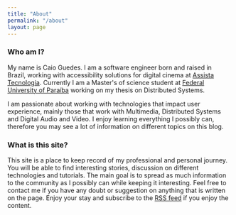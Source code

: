 ```yaml
---
title: "About"
permalink: "/about"
layout: page
---
```


### Who am I?

My name is Caio Guedes. I am a software engineer born and raised in Brazil, working with accessibility solutions for digital cinema at [Assista Tecnologia](http://www.assistatecnologia.com.br/). Currently I am a Master's of science student at [Federal University of Paraíba](https://www.ufpb.br/) working on my thesis on Distributed Systems.

I am passionate about working with technologies that impact user experience, mainly those that work with Multimedia, Distributed Systems and Digital Audio and Video. I enjoy learning everything I possibly can, therefore you may see a lot of information on different topics on this blog. 

### What is this site?

This site is a place to keep record of my professional and personal journey. You will be able to find interesting stories, discussion on different technologies and tutorials. The main goal is to spread as much information to the community as I possibly can while keeping it interesting. Feel free to contact me if you have any doubt or suggestion on anything that is written on the page. Enjoy your stay and subscribe to the [RSS feed](https://caiomcg.com/feed.xml) if you enjoy the content.
